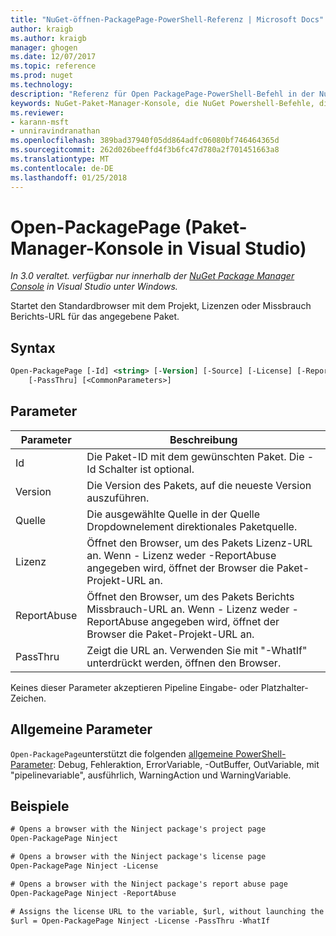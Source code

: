 ```yaml
---
title: "NuGet-öffnen-PackagePage-PowerShell-Referenz | Microsoft Docs"
author: kraigb
ms.author: kraigb
manager: ghogen
ms.date: 12/07/2017
ms.topic: reference
ms.prod: nuget
ms.technology: 
description: "Referenz für Open PackagePage-PowerShell-Befehl in der NuGet-Paket-Manager-Konsole in Visual Studio."
keywords: NuGet-Paket-Manager-Konsole, die NuGet Powershell-Befehle, die NuGet Powershell-Referenz, Open PackagePage
ms.reviewer:
- karann-msft
- unniravindranathan
ms.openlocfilehash: 389bad37940f05dd864adfc06080bf746464365d
ms.sourcegitcommit: 262d026beeffd4f3b6fc47d780a2f701451663a8
ms.translationtype: MT
ms.contentlocale: de-DE
ms.lasthandoff: 01/25/2018
---
```

# <a name="open-packagepage-package-manager-console-in-visual-studio"></a>Open-PackagePage (Paket-Manager-Konsole in Visual Studio)

*In 3.0 veraltet. verfügbar nur innerhalb der [NuGet Package Manager Console](Package-Manager-Console.md) in Visual Studio unter Windows.*

Startet den Standardbrowser mit dem Projekt, Lizenzen oder Missbrauch Berichts-URL für das angegebene Paket.

## <a name="syntax"></a>Syntax

```ps
Open-PackagePage [-Id] <string> [-Version] [-Source] [-License] [-ReportAbuse]
    [-PassThru] [<CommonParameters>]
```

## <a name="parameters"></a>Parameter

| Parameter | Beschreibung |
| --- | --- |
| Id | Die Paket-ID mit dem gewünschten Paket. Die - Id Schalter ist optional. |
| Version | Die Version des Pakets, auf die neueste Version auszuführen. |
| Quelle | Die ausgewählte Quelle in der Quelle Dropdownelement direktionales Paketquelle. |
| Lizenz | Öffnet den Browser, um des Pakets Lizenz-URL an. Wenn - Lizenz weder -ReportAbuse angegeben wird, öffnet der Browser die Paket-Projekt-URL an. |
| ReportAbuse | Öffnet den Browser, um des Pakets Berichts Missbrauch-URL an. Wenn - Lizenz weder -ReportAbuse angegeben wird, öffnet der Browser die Paket-Projekt-URL an. |
| PassThru | Zeigt die URL an. Verwenden Sie mit "-WhatIf" unterdrückt werden, öffnen den Browser. |

Keines dieser Parameter akzeptieren Pipeline Eingabe- oder Platzhalter-Zeichen.

## <a name="common-parameters"></a>Allgemeine Parameter

`Open-PackagePage`unterstützt die folgenden [allgemeine PowerShell-Parameter](http://go.microsoft.com/fwlink/?LinkID=113216): Debug, Fehleraktion, ErrorVariable, -OutBuffer, OutVariable, mit "pipelinevariable", ausführlich, WarningAction und WarningVariable.

## <a name="examples"></a>Beispiele

```ps
# Opens a browser with the Ninject package's project page
Open-PackagePage Ninject

# Opens a browser with the Ninject package's license page
Open-PackagePage Ninject -License

# Opens a browser with the Ninject package's report abuse page  
Open-PackagePage Ninject -ReportAbuse

# Assigns the license URL to the variable, $url, without launching the browser
$url = Open-PackagePage Ninject -License -PassThru -WhatIf
```